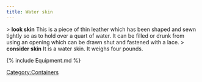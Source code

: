 ```yaml
---
title: Water skin
---
```


\> **look skin**
This is a piece of thin leather which has been shaped and sewn tightly
so
as to hold over a quart of water. It can be filled or drunk from using
an opening which can be drawn shut and fastened with a lace.
\> **consider skin**
It is a water skin.
It weighs four pounds.

{% include Equipment.md %}

[Category:Containers](Category:Containers "wikilink")